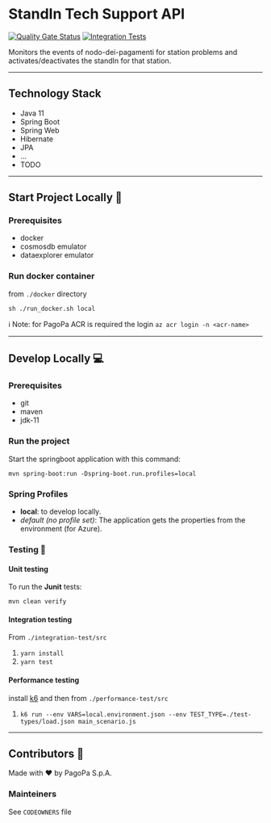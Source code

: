 # StandIn Tech Support API

[![Quality Gate Status](https://sonarcloud.io/api/project_badges/measure?project=pagopa-stand-in-technical-support&metric=alert_status)](https://sonarcloud.io/dashboard?id=pagopa-stand-in-technical-support)
[![Integration Tests](https://github.com/pagopa/pagopa-stand-in-technical-support/actions/workflows/integration_test.yml/badge.svg?branch=main)](https://github.com/pagopa/pagopa-stand-in-technical-support/actions/workflows/integration_test.yml)

Monitors the events of nodo-dei-pagamenti for station problems and activates/deactivates the standIn for that station.

---

## Technology Stack

- Java 11
- Spring Boot
- Spring Web
- Hibernate
- JPA
- ...
- TODO

---

## Start Project Locally 🚀

### Prerequisites

- docker
- cosmosdb emulator
- dataexplorer emulator

### Run docker container

from `./docker` directory

`sh ./run_docker.sh local`

ℹ️ Note: for PagoPa ACR is required the login `az acr login -n <acr-name>`

---

## Develop Locally 💻

### Prerequisites

- git
- maven
- jdk-11

### Run the project

Start the springboot application with this command:

`mvn spring-boot:run -Dspring-boot.run.profiles=local`

### Spring Profiles

- **local**: to develop locally.
- _default (no profile set)_: The application gets the properties from the environment (for Azure).

### Testing 🧪

#### Unit testing

To run the **Junit** tests:

`mvn clean verify`

#### Integration testing

From `./integration-test/src`

1. `yarn install`
2. `yarn test`

#### Performance testing

install [k6](https://k6.io/) and then from `./performance-test/src`

1. `k6 run --env VARS=local.environment.json --env TEST_TYPE=./test-types/load.json main_scenario.js`

---

## Contributors 👥

Made with ❤️ by PagoPa S.p.A.

### Mainteiners

See `CODEOWNERS` file

